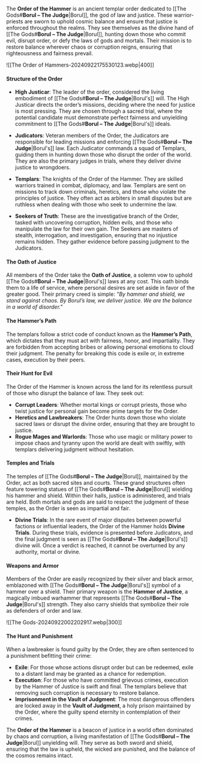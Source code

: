 The **Order of the Hammer** is an ancient templar order dedicated to [[The Gods#**Borul – The Judge**|Borul]], the god of law and justice. These warrior-priests are sworn to uphold cosmic balance and ensure that justice is enforced throughout the realms. They see themselves as the divine hand of [[The Gods#**Borul – The Judge**|Borul]], hunting down those who commit evil, disrupt order, or defy the laws of gods and mortals. Their mission is to restore balance wherever chaos or corruption reigns, ensuring that righteousness and fairness prevail. 


![[The Order of Hammers-20240922175530123.webp|400]]

#### Structure of the Order

- **High Justicar**: The leader of the order, considered the living embodiment of [[The Gods#**Borul – The Judge**|Borul's]] will. The High Justicar directs the order’s missions, deciding where the need for justice is most pressing. They are chosen through a sacred trial, where the potential candidate must demonstrate perfect fairness and unyielding commitment to [[The Gods#**Borul – The Judge**|Borul's]] ideals.
    
- **Judicators**: Veteran members of the Order, the Judicators are responsible for leading missions and enforcing [[The Gods#**Borul – The Judge**|Borul's]] law. Each Judicator commands a squad of Templars, guiding them in hunting down those who disrupt the order of the world. They are also the primary judges in trials, where they deliver divine justice to wrongdoers.
    
- **Templars**: The knights of the Order of the Hammer. They are skilled warriors trained in combat, diplomacy, and law. Templars are sent on missions to track down criminals, heretics, and those who violate the principles of justice. They often act as arbiters in small disputes but are ruthless when dealing with those who seek to undermine the law.
    
- **Seekers of Truth**: These are the investigative branch of the Order, tasked with uncovering corruption, hidden evils, and those who manipulate the law for their own gain. The Seekers are masters of stealth, interrogation, and investigation, ensuring that no injustice remains hidden. They gather evidence before passing judgment to the Judicators.
    

#### The Oath of Justice

All members of the Order take the **Oath of Justice**, a solemn vow to uphold [[The Gods#**Borul – The Judge**|Borul's]] laws at any cost. This oath binds them to a life of service, where personal desires are set aside in favor of the greater good. Their primary creed is simple: _"By hammer and shield, we stand against chaos. By Borul’s law, we deliver justice. We are the balance in a world of disorder."_

#### The Hammer’s Path

The templars follow a strict code of conduct known as the **Hammer’s Path**, which dictates that they must act with fairness, honor, and impartiality. They are forbidden from accepting bribes or allowing personal emotions to cloud their judgment. The penalty for breaking this code is exile or, in extreme cases, execution by their peers.

#### Their Hunt for Evil

The Order of the Hammer is known across the land for its relentless pursuit of those who disrupt the balance of law. They seek out:

- **Corrupt Leaders**: Whether mortal kings or corrupt priests, those who twist justice for personal gain become prime targets for the Order.
- **Heretics and Lawbreakers**: The Order hunts down those who violate sacred laws or disrupt the divine order, ensuring that they are brought to justice.
- **Rogue Mages and Warlords**: Those who use magic or military power to impose chaos and tyranny upon the world are dealt with swiftly, with templars delivering judgment without hesitation.

#### Temples and Trials

The temples of [[The Gods#**Borul – The Judge**|Borul]], maintained by the Order, act as both sacred sites and courts. These grand structures often feature towering statues of [[The Gods#**Borul – The Judge**|Borul]] wielding his hammer and shield. Within their halls, justice is administered, and trials are held. Both mortals and gods are said to respect the judgment of these temples, as the Order is seen as impartial and fair.

- **Divine Trials**: In the rare event of major disputes between powerful factions or influential leaders, the Order of the Hammer holds **Divine Trials**. During these trials, evidence is presented before Judicators, and the final judgment is seen as [[The Gods#**Borul – The Judge**|Borul's]] divine will. Once a verdict is reached, it cannot be overturned by any authority, mortal or divine.

#### Weapons and Armor

Members of the Order are easily recognized by their silver and black armor, emblazoned with [[The Gods#**Borul – The Judge**|Borul's]] symbol of a hammer over a shield. Their primary weapon is the **Hammer of Justice**, a magically imbued warhammer that represents [[The Gods#**Borul – The Judge**|Borul's]] strength. They also carry shields that symbolize their role as defenders of order and law.

![[The Gods-20240922002202917.webp|300]]

#### The Hunt and Punishment

When a lawbreaker is found guilty by the Order, they are often sentenced to a punishment befitting their crime:

- **Exile**: For those whose actions disrupt order but can be redeemed, exile to a distant land may be granted as a chance for redemption.
- **Execution**: For those who have committed grievous crimes, execution by the Hammer of Justice is swift and final. The templars believe that removing such corruption is necessary to restore balance.
- **Imprisonment in the Vault of Judgment**: The most dangerous offenders are locked away in the **Vault of Judgment**, a holy prison maintained by the Order, where the guilty spend eternity in contemplation of their crimes.

The **Order of the Hammer** is a beacon of justice in a world often dominated by chaos and corruption, a living manifestation of [[The Gods#**Borul – The Judge**|Borul]] unyielding will. They serve as both sword and shield, ensuring that the law is upheld, the wicked are punished, and the balance of the cosmos remains intact.